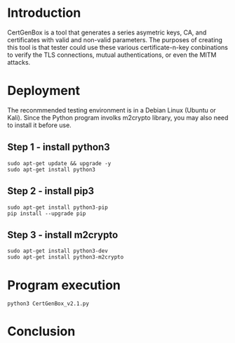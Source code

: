# Introduction
CertGenBox is a tool that generates a series asymetric keys, CA, and certificates with valid and non-valid parameters. The purposes of creating this tool is that tester could use these various certificate-n-key conbinations to verify the TLS connections, mutual authentications, or even the MITM attacks.

# Deployment
The reconmmended testing environment is in a Debian Linux (Ubuntu or Kali). Since the Python program involks m2crypto library, you may also need to install it before use.

## Step 1 - install python3
```
sudo apt-get update && upgrade -y
sudo apt-get install python3
```
## Step 2 - install pip3
```
sudo apt-get install python3-pip
pip install --upgrade pip
```
## Step 3 - install m2crypto
```
sudo apt-get install python3-dev
sudo apt-get install python3-m2crypto
```
# Program execution
```
python3 CertGenBox_v2.1.py
```

# Conclusion
